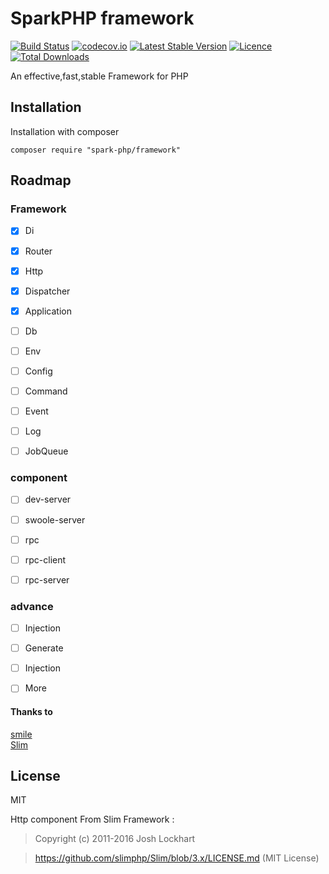 # SparkPHP framework

[![Build Status](https://travis-ci.org/spark-php/framework.svg?branch=master)](https://travis-ci.org/spark-php/framework)
[![codecov.io](http://codecov.io/github/spark-php/framework/coverage.svg?branch=master)](http://codecov.io/github/spark-php/framework?branch=master)
[![Latest Stable Version](https://poser.pugx.org/spark-php/framework/v/stable.svg)](https://packagist.org/packages/spark-php/framework)
[![Licence](https://poser.pugx.org/spark-php/framework/license.svg)](https://packagist.org/packages/spark-php/framework)
[![Total Downloads](https://poser.pugx.org/spark-php/framework/downloads.svg)](https://packagist.org/packages/spark-php/framework)


An effective,fast,stable Framework for PHP

## Installation

Installation with composer

```shell
composer require "spark-php/framework"
```



## Roadmap

### Framework

- [x] Di 
- [x] Router
- [x] Http
- [x] Dispatcher
- [x] Application
- [ ] Db
- [ ] Env
- [ ] Config
- [ ] Command
- [ ] Event
- [ ] Log
- [ ] JobQueue


### component

- [ ] dev-server
- [ ] swoole-server
- [ ] rpc
- [ ] rpc-client
- [ ] rpc-server

 
### advance

- [ ] Injection
- [ ] Generate
- [ ] Injection
- [ ] More




#### Thanks to
[smile](https://github.com/vimac/smile-framework)   
[Slim](https://slimframework.com)


## License
MIT

Http component From Slim Framework :

> Copyright (c) 2011-2016 Josh Lockhart

> https://github.com/slimphp/Slim/blob/3.x/LICENSE.md (MIT License)